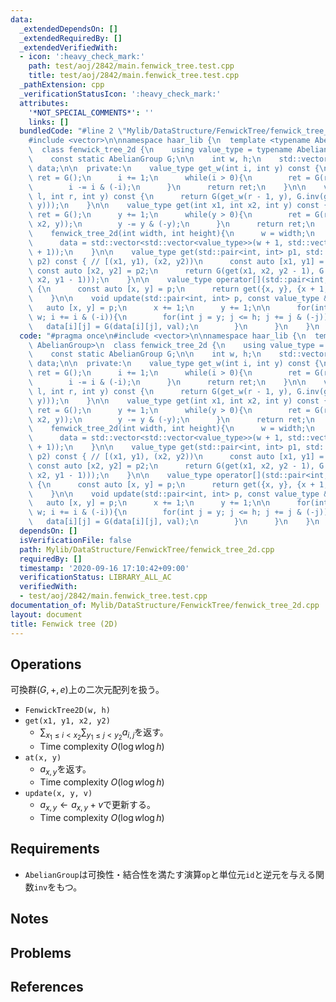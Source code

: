 ```yaml
---
data:
  _extendedDependsOn: []
  _extendedRequiredBy: []
  _extendedVerifiedWith:
  - icon: ':heavy_check_mark:'
    path: test/aoj/2842/main.fenwick_tree.test.cpp
    title: test/aoj/2842/main.fenwick_tree.test.cpp
  _pathExtension: cpp
  _verificationStatusIcon: ':heavy_check_mark:'
  attributes:
    '*NOT_SPECIAL_COMMENTS*': ''
    links: []
  bundledCode: "#line 2 \"Mylib/DataStructure/FenwickTree/fenwick_tree_2d.cpp\"\n\
    #include <vector>\n\nnamespace haar_lib {\n  template <typename AbelianGroup>\n\
    \  class fenwick_tree_2d {\n    using value_type = typename AbelianGroup::value_type;\n\
    \    const static AbelianGroup G;\n\n    int w, h;\n    std::vector<std::vector<value_type>>\
    \ data;\n\n  private:\n    value_type get_w(int i, int y) const {\n      value_type\
    \ ret = G();\n      i += 1;\n      while(i > 0){\n        ret = G(ret, data[i][y]);\n\
    \        i -= i & (-i);\n      }\n      return ret;\n    }\n\n    value_type get_w(int\
    \ l, int r, int y) const {\n      return G(get_w(r - 1, y), G.inv(get_w(l - 1,\
    \ y)));\n    }\n\n    value_type get(int x1, int x2, int y) const {\n      value_type\
    \ ret = G();\n      y += 1;\n      while(y > 0){\n        ret = G(ret, get_w(x1,\
    \ x2, y));\n        y -= y & (-y);\n      }\n      return ret;\n    }\n\n  public:\n\
    \    fenwick_tree_2d(int width, int height){\n      w = width;\n      h = height;\n\
    \      data = std::vector<std::vector<value_type>>(w + 1, std::vector<value_type>(h\
    \ + 1));\n    }\n\n    value_type get(std::pair<int, int> p1, std::pair<int, int>\
    \ p2) const { // [(x1, y1), (x2, y2))\n      const auto [x1, y1] = p1;\n     \
    \ const auto [x2, y2] = p2;\n      return G(get(x1, x2, y2 - 1), G.inv(get(x1,\
    \ x2, y1 - 1)));\n    }\n\n    value_type operator[](std::pair<int, int> p) const\
    \ {\n      const auto [x, y] = p;\n      return get({x, y}, {x + 1, y + 1});\n\
    \    }\n\n    void update(std::pair<int, int> p, const value_type &val){\n   \
    \   auto [x, y] = p;\n      x += 1;\n      y += 1;\n\n      for(int i = x; i <=\
    \ w; i += i & (-i)){\n        for(int j = y; j <= h; j += j & (-j)){\n       \
    \   data[i][j] = G(data[i][j], val);\n        }\n      }\n    }\n  };\n}\n"
  code: "#pragma once\n#include <vector>\n\nnamespace haar_lib {\n  template <typename\
    \ AbelianGroup>\n  class fenwick_tree_2d {\n    using value_type = typename AbelianGroup::value_type;\n\
    \    const static AbelianGroup G;\n\n    int w, h;\n    std::vector<std::vector<value_type>>\
    \ data;\n\n  private:\n    value_type get_w(int i, int y) const {\n      value_type\
    \ ret = G();\n      i += 1;\n      while(i > 0){\n        ret = G(ret, data[i][y]);\n\
    \        i -= i & (-i);\n      }\n      return ret;\n    }\n\n    value_type get_w(int\
    \ l, int r, int y) const {\n      return G(get_w(r - 1, y), G.inv(get_w(l - 1,\
    \ y)));\n    }\n\n    value_type get(int x1, int x2, int y) const {\n      value_type\
    \ ret = G();\n      y += 1;\n      while(y > 0){\n        ret = G(ret, get_w(x1,\
    \ x2, y));\n        y -= y & (-y);\n      }\n      return ret;\n    }\n\n  public:\n\
    \    fenwick_tree_2d(int width, int height){\n      w = width;\n      h = height;\n\
    \      data = std::vector<std::vector<value_type>>(w + 1, std::vector<value_type>(h\
    \ + 1));\n    }\n\n    value_type get(std::pair<int, int> p1, std::pair<int, int>\
    \ p2) const { // [(x1, y1), (x2, y2))\n      const auto [x1, y1] = p1;\n     \
    \ const auto [x2, y2] = p2;\n      return G(get(x1, x2, y2 - 1), G.inv(get(x1,\
    \ x2, y1 - 1)));\n    }\n\n    value_type operator[](std::pair<int, int> p) const\
    \ {\n      const auto [x, y] = p;\n      return get({x, y}, {x + 1, y + 1});\n\
    \    }\n\n    void update(std::pair<int, int> p, const value_type &val){\n   \
    \   auto [x, y] = p;\n      x += 1;\n      y += 1;\n\n      for(int i = x; i <=\
    \ w; i += i & (-i)){\n        for(int j = y; j <= h; j += j & (-j)){\n       \
    \   data[i][j] = G(data[i][j], val);\n        }\n      }\n    }\n  };\n}\n"
  dependsOn: []
  isVerificationFile: false
  path: Mylib/DataStructure/FenwickTree/fenwick_tree_2d.cpp
  requiredBy: []
  timestamp: '2020-09-16 17:10:42+09:00'
  verificationStatus: LIBRARY_ALL_AC
  verifiedWith:
  - test/aoj/2842/main.fenwick_tree.test.cpp
documentation_of: Mylib/DataStructure/FenwickTree/fenwick_tree_2d.cpp
layout: document
title: Fenwick tree (2D)
---
```


## Operations
可換群$(G, +, e)$上の二次元配列を扱う。
- `FenwickTree2D(w, h)`
- `get(x1, y1, x2, y2)`
	- $\sum_{x_1 \le i \lt x_2} \sum_{y_1 \le j \lt y_2} a_{i, j}$を返す。
	- Time complexity $O(\log w \log h)$
- `at(x, y)`
	- $a_{x, y}$を返す。
	- Time complexity $O(\log w \log h)$
- `update(x, y, v)`
	- $a_{x, y} \leftarrow a_{x, y} + v$で更新する。
	- Time complexity $O(\log w \log h)$

## Requirements

- `AbelianGroup`は可換性・結合性を満たす演算`op`と単位元`id`と逆元を与える関数`inv`をもつ。

## Notes

## Problems

## References

